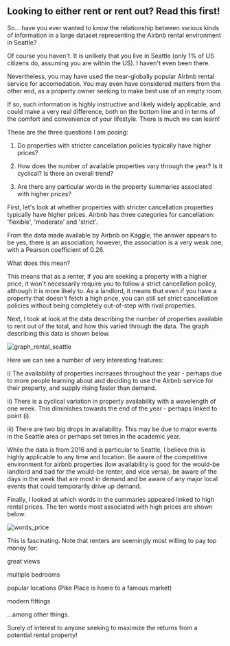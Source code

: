 ## Looking to either rent or rent out? Read this first!


So... have you ever wanted to know the relationship between various kinds of information in a large dataset representing the Airbnb rental environment in Seattle?

Of course you haven't. It is unlikely that you live in Seattle (only 1% of US citizens do, assuming you are within the US). I haven't 
even been there.

Nevertheless, you may have used the near-globally popular Airbnb rental service for accomodation. You may even have considered matters from the other end,
as a property owner seeking to make best use of an empty room.

If so, such information is highly instructive and likely widely applicable, and could make a very real difference, both on the bottom line and in terms of the comfort and convenience of your lifestyle. There is much we can learn!

These are the three questions I am posing:

1) Do properties with stricter cancellation policies typically have higher prices?

2) How does the number of available properties vary through the year? Is it cyclical? Is there an overall trend?

3) Are there any particular words in the property summaries associated with higher prices?


First, let's look at whether properties with stricter cancellation properties typically have higher prices.
Airbnb has three categories for cancellation: 'flexible', 'moderate' and 'strict'.

From the data made available by Airbnb on Kaggle,
the answer appears to be yes, there is an association; however, the association is a very weak one, with a Pearson coefficient of 0.26.

What does this mean?

This means that as a renter, if you are seeking a property with a higher price, it won't necessarily require you to follow a strict cancellation policy,
although it is more likely to. As a landlord, it means that even if you have a property that doesn't fetch a high price, you can still set strict
cancellation policies without being completely out-of-step with rival properties.

Next, I took at look at the data describing the number of properties available to rent out of the total, and how this varied through the data. The 
graph describing this data is shown below.

![graph_rental_seattle](https://user-images.githubusercontent.com/127019857/226162365-c8504196-28fb-445f-a265-69d0645d5d0a.png)

Here we can see a number of very interesting features:

i) The availability of properties increases throughout the year - perhaps due to more people learning about and deciding to use the Airbnb service for their property,
and supply rising faster than demand.

ii) There is a cyclical variation in property availability with a wavelength of one week. This diminishes towards the end of the year - perhaps linked to point (i).

iii) There are two big drops in availability. This may be due to major events in the Seattle area or perhaps set times in the academic year.

While the data is from 2016 and is particular to Seattle, I believe this is highly applicable to any time and location. Be aware of the competitive environment for 
airbnb properties (low availability is good for the would-be landlord and bad for the would-be renter, and vice versa), be aware of the days in the week that are most in
demand and be aware of any major local events that could temporarily drive up demand.

Finally, I looked at which words in the summaries appeared linked to high rental prices. The ten words most associated with high prices are shown below:


![words_price](https://user-images.githubusercontent.com/127019857/226174775-6b4ffa9a-96ed-4aa2-8bca-4787e9fafc25.png)

This is fascinating. Note that renters are seemingly most willing to pay top money for:

great views

multiple bedrooms

popular locations (Pike Place is home to a famous market)

modern fittings

...among other things.

Surely of interest to anyone seeking to maximize the returns from a potential rental property!


